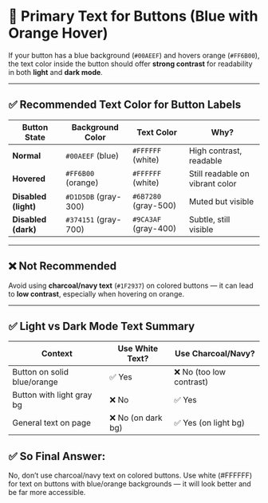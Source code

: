 # 🎨 Primary Text for Buttons (Blue with Orange Hover)

If your button has a blue background (`#00AEEF`) and hovers orange (`#FF6B00`), the text color inside the button should offer **strong contrast** for readability in both **light** and **dark mode**.

---

## ✅ Recommended Text Color for Button Labels

| Button State       | Background Color     | Text Color       | Why?                                |
|--------------------|----------------------|------------------|-------------------------------------|
| **Normal**         | `#00AEEF` (blue)     | `#FFFFFF` (white)| High contrast, readable             |
| **Hovered**        | `#FF6B00` (orange)   | `#FFFFFF` (white)| Still readable on vibrant color     |
| **Disabled (light)**| `#D1D5DB` (gray-300)| `#6B7280` (gray-500)| Muted but visible                |
| **Disabled (dark)**| `#374151` (gray-700) | `#9CA3AF` (gray-400)| Subtle, still visible             |

---

## ❌ Not Recommended

Avoid using **charcoal/navy text** (`#1F2937`) on colored buttons — it can lead to **low contrast**, especially when hovering on orange.

---

## ✅ Light vs Dark Mode Text Summary

| Context                      | Use White Text? | Use Charcoal/Navy? |
|------------------------------|------------------|---------------------|
| Button on solid blue/orange | ✅ Yes           | ❌ No (too low contrast) |
| Button with light gray bg    | ❌ No            | ✅ Yes               |
| General text on page         | ❌ No (on dark bg)| ✅ Yes (on light bg) |


## ✅ So Final Answer:
No, don’t use charcoal/navy text on colored buttons. Use white (#FFFFFF) for text on buttons with blue/orange backgrounds — it will look better and be far more accessible.